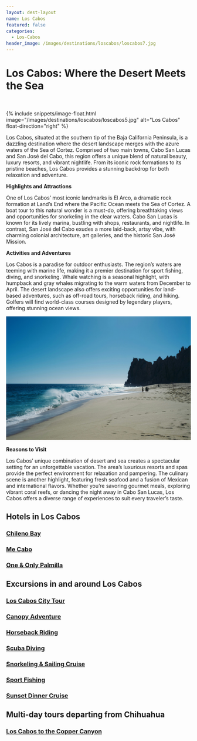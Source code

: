 ```yaml
---
layout: dest-layout
name: Los Cabos
featured: false
categories:
  - Los-Cabos
header_image: /images/destinations/loscabos/loscabos7.jpg
---
```

# **Los Cabos: Where the Desert Meets the Sea**

&nbsp;

{% include snippets/image-float.html image="/images/destinations/loscabos/loscabos5.jpg" alt="Los Cabos" float-direction="right" %}

Los Cabos, situated at the southern tip of the Baja California Peninsula, is a dazzling destination where the desert landscape merges with the azure waters of the Sea of Cortez. Comprised of two main towns, Cabo San Lucas and San José del Cabo, this region offers a unique blend of natural beauty, luxury resorts, and vibrant nightlife. From its iconic rock formations to its pristine beaches, Los Cabos provides a stunning backdrop for both relaxation and adventure.

**Highlights and Attractions**

One of Los Cabos’ most iconic landmarks is El Arco, a dramatic rock formation at Land’s End where the Pacific Ocean meets the Sea of Cortez. A boat tour to this natural wonder is a must-do, offering breathtaking views and opportunities for snorkeling in the clear waters. Cabo San Lucas is known for its lively marina, bustling with shops, restaurants, and nightlife. In contrast, San José del Cabo exudes a more laid-back, artsy vibe, with charming colonial architecture, art galleries, and the historic San José Mission.

**Activities and Adventures**

Los Cabos is a paradise for outdoor enthusiasts. The region’s waters are teeming with marine life, making it a premier destination for sport fishing, diving, and snorkeling. Whale watching is a seasonal highlight, with humpback and gray whales migrating to the warm waters from December to April. The desert landscape also offers exciting opportunities for land-based adventures, such as off-road tours, horseback riding, and hiking. Golfers will find world-class courses designed by legendary players, offering stunning ocean views.

![Los Cabos](/images/destinations/loscabos/loscabos3.jpg)

**Reasons to Visit**

Los Cabos’ unique combination of desert and sea creates a spectacular setting for an unforgettable vacation. The area’s luxurious resorts and spas provide the perfect environment for relaxation and pampering. The culinary scene is another highlight, featuring fresh seafood and a fusion of Mexican and international flavors. Whether you’re savoring gourmet meals, exploring vibrant coral reefs, or dancing the night away in Cabo San Lucas, Los Cabos offers a diverse range of experiences to suit every traveler’s taste.

## Hotels in Los Cabos

<section class='grid'>
<div class="col-3_sm-4_xs-6 padded-1">
    <a href="/hotels/chilenobay">
        <div class="bg-image square" style="background-image:url('/images/hotels/chilenobay/chilenobay1.webp')">  </div>
        <h3 class='center'>Chileno Bay</h3>        
    </a>  
</div>

<div class="col-3_sm-4_xs-6 padded-1">
    <a href="/hotels/mecabo">
        <div class="bg-image square" style="background-image:url('/images/hotels/mecabo/mecabo1.jpg')">  </div>
        <h3 class='center'>Me Cabo</h3>        
    </a>  
</div>

<div class="col-3_sm-4_xs-6 padded-1">
    <a href="/hotels/onepalmilla">
        <div class="bg-image square" style="background-image:url('/images/hotels/onepalmilla/onepalmilla1.jpg')">  </div>
        <h3 class='center'>One & Only Palmilla</h3>        
    </a>  
</div>

</section>


## Excursions in and around Los Cabos

<section class='grid'>
<div class="col-3_sm-4_xs-6 padded-1">
    <a href="/excursions/caboscityexc">
        <div class="bg-image square" style="background-image:url('/images/destinations/loscabos/loscabos2.jpg')">  </div>
        <h3 class='center'>Los Cabos City Tour</h3>        
    </a>  
</div>

<div class="col-3_sm-4_xs-6 padded-1">
    <a href="/excursions/canopyexc">
        <div class="bg-image square" style="background-image:url('/images/destinations/loscabos/loscabos5.jpg')">  </div>
        <h3 class='center'>Canopy Adventure</h3>        
    </a>  
</div>

<div class="col-3_sm-4_xs-6 padded-1">
    <a href="/excursions/horseexc">
        <div class="bg-image square" style="background-image:url('/images/destinations/loscabos/loscabos8.jpg')">  </div>
        <h3 class='center'>Horseback Riding</h3>        
    </a>  
</div>

<div class="col-3_sm-4_xs-6 padded-1">
    <a href="/excursions/lcdivingexc">
        <div class="bg-image square" style="background-image:url('/images/destinations/cancun/cancun6.jpg')">  </div>
        <h3 class='center'>Scuba Diving</h3>        
    </a>  
</div>

<div class="col-3_sm-4_xs-6 padded-1">
    <a href="/excursions/snorkelexc">
        <div class="bg-image square" style="background-image:url('/images/destinations/loscabos/loscabos9.jpg')">  </div>
        <h3 class='center'>Snorkeling & Sailing Cruise</h3>        
    </a>  
</div>

<div class="col-3_sm-4_xs-6 padded-1">
    <a href="/excursions/sportfishexc">
        <div class="bg-image square" style="background-image:url('/images/destinations/loscabos/loscabos2.jpg')">  </div>
        <h3 class='center'>Sport Fishing</h3>        
    </a>  
</div>

<div class="col-3_sm-4_xs-6 padded-1">
    <a href="/excursions/sunsetdinnerexc">
        <div class="bg-image square" style="background-image:url('/images/destinations/loscabos/loscabos5.jpg')">  </div>
        <h3 class='center'>Sunset Dinner Cruise</h3>        
    </a>  
</div>


</section>

## Multi-day tours departing from Chihuahua

<section class='grid'>
<div class="col-3_sm-4_xs-6 padded-1">
    <a href="/tours/caboscop">
        <div class="bg-image square" style="background-image:url('/images/destinations/chihuahua/chihuahua7.jpg')">  </div>
        <h3 class='center'>Los Cabos to the Copper Canyon</h3>        
    </a>  
</div>
</section>